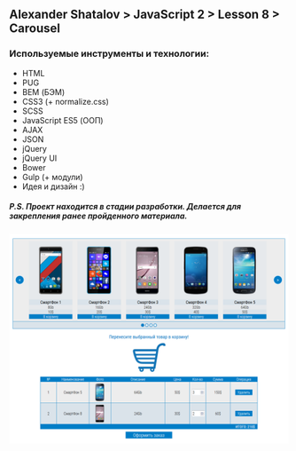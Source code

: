 ## Alexander Shatalov > JavaScript 2 > Lesson 8 > Carousel

### Используемые инструменты и технологии:
- HTML
- PUG
- BEM (БЭМ)
- CSS3 (+ normalize.css)
- SCSS
- JavaScript ES5 (ООП)
- AJAX
- JSON
- jQuery
- jQuery UI
- Bower
- Gulp (+ модули)
- Идея и дизайн :)

##### P.S. Проект находится в стадии разработки. Делается для закрепления ранее пройденного материала.

![Preview](preview.png "Preview")